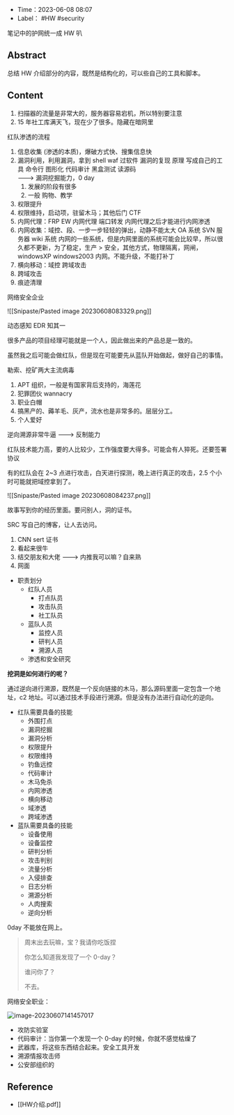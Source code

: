 - Time：2023-06-08 08:07
- Label： #HW #security

笔记中的护网统一成 HW 叭

## Abstract

总结 HW 介绍部分的内容，既然是结构化的，可以些自己的工具和脚本。

## Content

1. 扫描器的流量是非常大的，服务器容易宕机，所以特别要注意
2. 15 年社工库满天飞，现在少了很多。隐藏在暗网里

红队渗透的流程

1. 信息收集 (渗透的本质)，爆破方式快、搜集信息快
2. 漏洞利用，利用漏洞，拿到 shell waf 过软件 漏洞的复现 原理 写成自己的工具 命令行 图形化 代码审计 黑盒测试 读源码  
    ---> 漏洞挖掘能力，0 day
    1. 发展的阶段有很多
    2. 一般 购物、教学
3. 权限提升
4. 权限维持，启动项，驻留木马；其他后门 CTF
5. 内网代理：FRP EW 内网代理 端口转发 内网代理之后才能进行内网渗透
6. 内网收集：域控、段、一步一步轻轻的弹出，动静不能太大 OA 系统 SVN 服务器 wiki 系统 内网的一些系统，但是内网里面的系统可能会比较早，所以很久都不更新，为了稳定，生产 > 安全，其他方式，物理隔离，网闸，windowsXP windows2003 内网。不能升级，不能打补丁
7. 横向移动：域控 跨域攻击
8. 跨域攻击
9. 痕迹清理

网络安全企业

![[Snipaste/Pasted image 20230608083329.png]]

动态感知 EDR 知其一

很多产品的项目经理可能就是一个人，因此做出来的产品总是一致的。

虽然我之后可能会做红队，但是现在可能要先从蓝队开始做起，做好自己的事情。  

勒索、挖矿两大主流病毒

1. APT 组织，一般是有国家背后支持的，海莲花
2. 犯罪团伙 wannacry
3. 职业白帽
4. 搞黑产的、薅羊毛、灰产，流水也是非常多的。层层分工。
5. 个人爱好

逆向溯源非常牛逼 ---> 反制能力

红队技术能力高，要的人比较少，工作强度要大得多。可能会有人猝死。还要签署协议

有的红队会在 2~3 点进行攻击，白天进行探测，晚上进行真正的攻击，2.5 个小时可能就把域控拿到了。

![[Snipaste/Pasted image 20230608084237.png]]

故事写到你的经历里面。要问别人，洞的证书。

SRC 写自己的博客，让人去访问。

1. CNN sert 证书
2. 看起来很牛
3. 结交朋友和大佬 ---> 内推我可以嘛？自来熟
4. 网面

- 职责划分
	- 红队人员
		- 打点队员
		- 攻击队员
		- 社工队员
	- 蓝队人员
		- 监控人员
		- 研判人员
		- 溯源人员
	- 渗透和安全研究

**挖洞是如何进行的呢？**

通过逆向进行溯源，既然是一个反向链接的木马，那么源码里面一定包含一个地址，c2 地址。可以通过技术手段进行溯源。但是没有办法进行自动化的逆向。

- 红队需要具备的技能
	- 外围打点
	- 漏洞挖掘
	- 漏洞分析
	- 权限提升
	- 权限维持
	- 钓鱼远控
	- 代码审计
	- 木马免杀
	- 内网渗透
	- 横向移动
	- 域渗透
	- 跨域渗透
- 蓝队需要具备的技能
	- 设备使用
	- 设备监控
	- 研判分析
	- 攻击判别
	- 流量分析
	- 入侵排查
	- 日志分析
	- 溯源分析
	- 人肉搜索
	- 逆向分析

0day 不能放在网上。

> 周末出去玩嘛，宝？我请你吃饭捏
> 
> 你怎么知道我发现了一个 0-day？
> 
> 谁问你了？
> 
> 不去。

网络安全职业：

![image-20230607141457017](file://C:\Users\zhang\AppData\Roaming\Typora\typora-user-images\image-20230607141457017.png?lastModify=1686185213)

- 攻防实验室
- 代码审计：当你第一个发现一个 0-day 的时候，你就不感觉枯燥了
- 武器库，将这些东西结合起来。安全工具开发
- 溯源情报攻击师
- 公安部组织的

## Reference

- [[HW介绍.pdf]]
